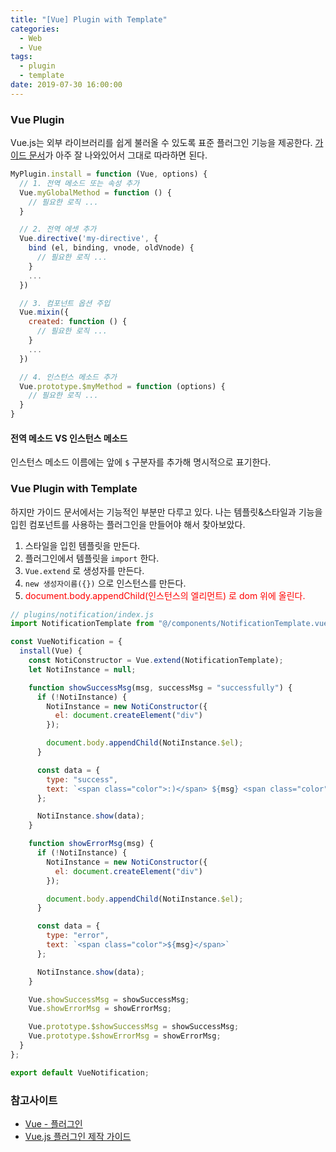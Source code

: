 ```yaml
---
title: "[Vue] Plugin with Template"
categories:
  - Web
  - Vue
tags:
  - plugin
  - template
date: 2019-07-30 16:00:00
---
```


### Vue Plugin

Vue.js는 외부 라이브러리를 쉽게 불러올 수 있도록 표준 플러그인 기능을 제공한다.
[가이드 문서](https://kr.vuejs.org/v2/guide/plugins.html)가 아주 잘 나와있어서 그대로 따라하면 된다.

```js
MyPlugin.install = function (Vue, options) {
  // 1. 전역 메소드 또는 속성 추가
  Vue.myGlobalMethod = function () {
    // 필요한 로직 ...
  }

  // 2. 전역 에셋 추가
  Vue.directive('my-directive', {
    bind (el, binding, vnode, oldVnode) {
      // 필요한 로직 ...
    }
    ...
  })

  // 3. 컴포넌트 옵션 주입
  Vue.mixin({
    created: function () {
      // 필요한 로직 ...
    }
    ...
  })

  // 4. 인스턴스 메소드 추가
  Vue.prototype.$myMethod = function (options) {
    // 필요한 로직 ...
  }
}
```

#### 전역 메소드 VS 인스턴스 메소드

인스턴스 메소드 이름에는 앞에 `$` 구분자를 추가해 명시적으로 표기한다.

### Vue Plugin with Template

하지만 가이드 문서에서는 기능적인 부분만 다루고 있다.
나는 템플릿&스타일과 기능을 입힌 컴포넌트를 사용하는 플러그인을 만들어야 해서 찾아보았다.

1. 스타일을 입힌 템플릿을 만든다.
2. 플러그인에서 템플릿을 `import` 한다.
3. `Vue.extend` 로 생성자를 만든다.
4. `new 생성자이름({})` 으로 인스턴스를 만든다.
5. <span style="color:red">document.body.appendChild(인스턴스의 엘리먼트) 로 dom 위에 올린다.</span>

```js
// plugins/notification/index.js
import NotificationTemplate from "@/components/NotificationTemplate.vue";

const VueNotification = {
  install(Vue) {
    const NotiConstructor = Vue.extend(NotificationTemplate);
    let NotiInstance = null;

    function showSuccessMsg(msg, successMsg = "successfully") {
      if (!NotiInstance) {
        NotiInstance = new NotiConstructor({
          el: document.createElement("div")
        });

        document.body.appendChild(NotiInstance.$el);
      }

      const data = {
        type: "success",
        text: `<span class="color">:)</span> ${msg} <span class="color">${successMsg}!</span>`
      };

      NotiInstance.show(data);
    }

    function showErrorMsg(msg) {
      if (!NotiInstance) {
        NotiInstance = new NotiConstructor({
          el: document.createElement("div")
        });

        document.body.appendChild(NotiInstance.$el);
      }

      const data = {
        type: "error",
        text: `<span class="color">${msg}</span>`
      };

      NotiInstance.show(data);
    }

    Vue.showSuccessMsg = showSuccessMsg;
    Vue.showErrorMsg = showErrorMsg;

    Vue.prototype.$showSuccessMsg = showSuccessMsg;
    Vue.prototype.$showErrorMsg = showErrorMsg;
  }
};

export default VueNotification;
```

### 참고사이트

- [Vue - 플러그인](https://kr.vuejs.org/v2/guide/plugins.html)
- [Vue.js 플러그인 제작 가이드](http://vuejs.kr/jekyll/update/2017/01/13/vuejs-plugin/)
